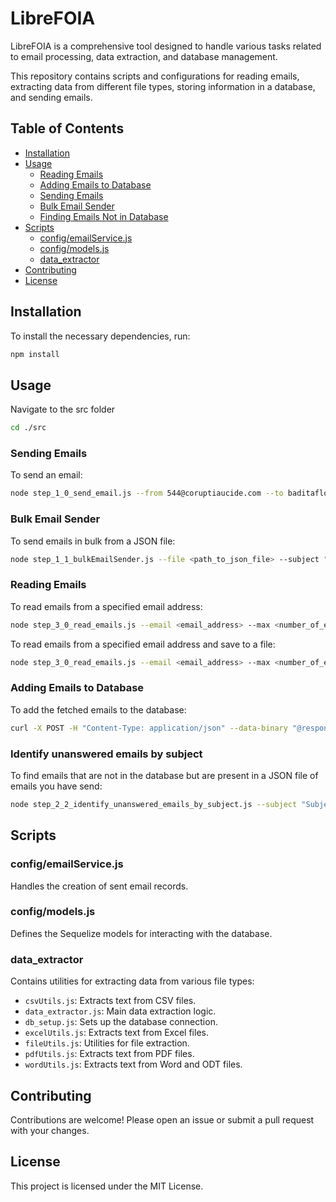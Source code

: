# LibreFOIA

LibreFOIA is a comprehensive tool designed to handle various tasks related to email processing, data extraction, and database management. 

This repository contains scripts and configurations for reading emails, extracting data from different file types, storing information in a database, and sending emails.

## Table of Contents

- [Installation](#installation)
- [Usage](#usage)
  - [Reading Emails](#reading-emails)
  - [Adding Emails to Database](#adding-emails-to-database)
  - [Sending Emails](#sending-emails)
  - [Bulk Email Sender](#bulk-email-sender)
  - [Finding Emails Not in Database](#finding-emails-not-in-database)
- [Scripts](#scripts)
  - [config/emailService.js](#configemailservicejs)
  - [config/models.js](#configmodelsjs)
  - [data_extractor](#data_extractor)
- [Contributing](#contributing)
- [License](#license)

## Installation

To install the necessary dependencies, run:

```bash
npm install
```

## Usage

Navigate to the src folder
```bash
cd ./src
```

### Sending Emails

To send an email:

```bash
node step_1_0_send_email.js --from 544@coruptiaucide.com --to baditaflorin@gmail.com --subject "Subject" --body "Body of the email"
```

### Bulk Email Sender

To send emails in bulk from a JSON file:

```bash
node step_1_1_bulkEmailSender.js --file <path_to_json_file> --subject "Subject" --body <path_to_body_file> --from <from_email>
```


### Reading Emails

To read emails from a specified email address:

```bash
node step_3_0_read_emails.js --email <email_address> --max <number_of_emails> --download
```

To read emails from a specified email address and save to a file:

```bash
node step_3_0_read_emails.js --email <email_address> --max <number_of_emails> --download
```

### Adding Emails to Database

To add the fetched emails to the database:

```bash
curl -X POST -H "Content-Type: application/json" --data-binary "@response_read_emails.json" http://localhost:3000/add-emails
```

### Identify unanswered emails by subject

To find emails that are not in the database but are present in a JSON file of emails you have send:

```bash
node step_2_2_identify_unanswered_emails_by_subject.js --subject "Subject" --file <path_to_json_file>
```

## Scripts

### config/emailService.js

Handles the creation of sent email records.

### config/models.js

Defines the Sequelize models for interacting with the database.

### data_extractor

Contains utilities for extracting data from various file types:
- `csvUtils.js`: Extracts text from CSV files.
- `data_extractor.js`: Main data extraction logic.
- `db_setup.js`: Sets up the database connection.
- `excelUtils.js`: Extracts text from Excel files.
- `fileUtils.js`: Utilities for file extraction.
- `pdfUtils.js`: Extracts text from PDF files.
- `wordUtils.js`: Extracts text from Word and ODT files.

## Contributing

Contributions are welcome! Please open an issue or submit a pull request with your changes.

## License

This project is licensed under the MIT License.
